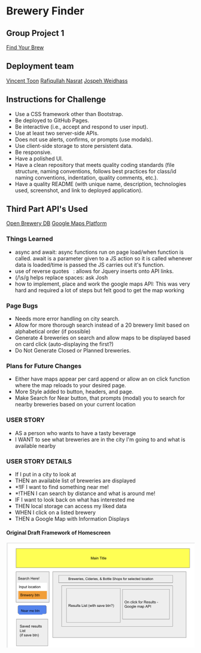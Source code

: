 <!-- ![screenshot of home page](.) -->
<!-- ![screenshot of page displaying search functionality](.) -->

# Brewery Finder
## Group Project 1

[Find Your Brew](https://vincenttoon.github.io/brewery-finder/)

## Deployment team

[Vincent Toon](https://github.com/Vincenttoon)
[Rafiqullah Nasrat](https://github.com/rafiqnasrat)
[Jospeh Weidhass](https://github.com/weidhaas)

## Instructions for Challenge

- Use a CSS framework other than Bootstrap.
- Be deployed to GitHub Pages.
- Be interactive (i.e., accept and respond to user input).
- Use at least two server-side APIs.
- Does not use alerts, confirms, or prompts (use modals).
- Use client-side storage to store persistent data.
- Be responsive.
- Have a polished UI.
- Have a clean repository that meets quality coding standards (file structure, naming conventions, follows best practices for class/id naming conventions, indentation, quality comments, etc.).
- Have a quality README (with unique name, description, technologies used, screenshot, and link to deployed application).

## Third Part API's Used

[Open Brewery DB](https://www.openbrewerydb.org/)
[Google Maps Platform](https://developers.google.com/maps)

### Things Learned

- async and await: async functions run on page load/when function is called. await is a parameter given to a JS action so it is called whenever data is loaded/time is passed the JS carries out it's function.
- use of reverse quotes ` `: allows for Jquery inserts onto API links.
- (/\s/g helps replace spaces: ask Josh
- how to implement, place and work the google maps API: This was very hard and required a lot of steps but felt good to get the map working

### Page Bugs
- Needs more error handling on city search.
- Allow for more thorough search instead of a 20 brewery limit based on alphabetical order (if possible)
- Generate 4 breweries on search and allow maps to be displayed based on card click (auto-displaying the first?)
- Do Not Generate Closed or Planned breweries.

### Plans for Future Changes

- Either have maps appear per card append or allow an on click function where the map reloads to your desired page.
- More Style added to button, headers, and page.
- Make Search for Near button, that prompts (modal) you to search for nearby breweries based on your current location

### USER STORY
- AS a person who wants to have a tasty beverage
- I WANT to see what breweries are in the city I'm going to
and what is available nearby

### USER STORY DETAILS
- If I put in a city to look at
- THEN an available list of breweries are displayed
- *!IF I want to find something near me!
- *!THEN I can search by distance and what is around me!
- IF I want to look back on what has interested me
- THEN local storage can access my liked data
- WHEN I click on a listed brewery
- THEN a Google Map with Information Displays


#### Original Draft Framework of Homescreen
![screenshot of draft board](./assets/images/draft-board.jpg)



